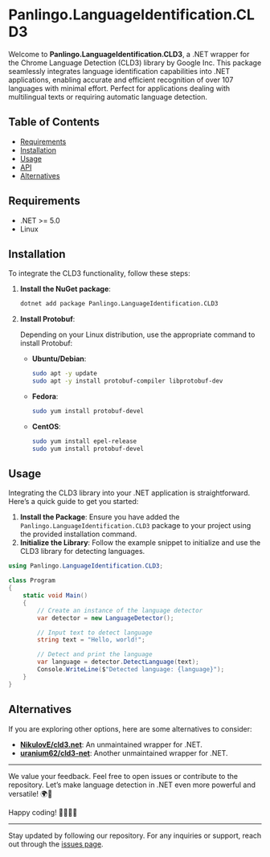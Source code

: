 ﻿# Panlingo.LanguageIdentification.CLD3

Welcome to **Panlingo.LanguageIdentification.CLD3**, a .NET wrapper for the Chrome Language Detection (CLD3) library by Google Inc. This package seamlessly integrates language identification capabilities into .NET applications, enabling accurate and efficient recognition of over 107 languages with minimal effort. Perfect for applications dealing with multilingual texts or requiring automatic language detection.

## Table of Contents

- [Requirements](#requirements)
- [Installation](#installation)
- [Usage](#usage)
- [API](#api)
- [Alternatives](#alternatives)

## Requirements

- .NET >= 5.0
- Linux

## Installation

To integrate the CLD3 functionality, follow these steps:

1. **Install the NuGet package**:

   ```sh
   dotnet add package Panlingo.LanguageIdentification.CLD3
   ```

2. **Install Protobuf**:

   Depending on your Linux distribution, use the appropriate command to install Protobuf:

   - **Ubuntu/Debian**:
     ```sh
     sudo apt -y update
     sudo apt -y install protobuf-compiler libprotobuf-dev
     ```

   - **Fedora**:
     ```sh
     sudo yum install protobuf-devel
     ```

   - **CentOS**:
     ```sh
     sudo yum install epel-release
     sudo yum install protobuf-devel
     ```

## Usage

Integrating the CLD3 library into your .NET application is straightforward. Here’s a quick guide to get you started:

1. **Install the Package**: Ensure you have added the `Panlingo.LanguageIdentification.CLD3` package to your project using the provided installation command.
2. **Initialize the Library**: Follow the example snippet to initialize and use the CLD3 library for detecting languages.

```csharp
using Panlingo.LanguageIdentification.CLD3;

class Program
{
    static void Main()
    {
        // Create an instance of the language detector
        var detector = new LanguageDetector();

        // Input text to detect language
        string text = "Hello, world!";

        // Detect and print the language
        var language = detector.DetectLanguage(text);
        Console.WriteLine($"Detected language: {language}");
    }
}
```

## Alternatives

If you are exploring other options, here are some alternatives to consider:

- **[NikulovE/cld3.net](https://github.com/NikulovE/cld3.net)**: An unmaintained wrapper for .NET.
- **[uranium62/cld3-net](https://github.com/uranium62/cld3-net)**: Another unmaintained wrapper for .NET.

---

We value your feedback. Feel free to open issues or contribute to the repository. Let’s make language detection in .NET even more powerful and versatile! 🌍📝

Happy coding! 👩‍💻👨‍💻

---

Stay updated by following our repository. For any inquiries or support, reach out through the [issues page](https://github.com/gluschenko/language-identification/issues).